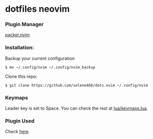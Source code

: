 dotfiles neovim
===============

### Plugin Manager
[packer.nvim](https://github.com/wbthomason/packer.nvim)

### Installation:

Backup your current configuration

```
$ mv ~/.config/nvim ~/.config/nvim_backup
```

Clone this repo:

```
$ git clone https://github.com/selene466/dots.nvim ~/.config/nvim
```

### Keymaps

Leader key is set to Space.
You can check the rest at [lua/keymaps.lua](https://github.com/selene466/dots.nvim/blob/master/lua/keymaps.lua).

### Plugin Used

Check [here](https://github.com/selene466/dots.nvim/blob/master/lua/plugins.lua).
